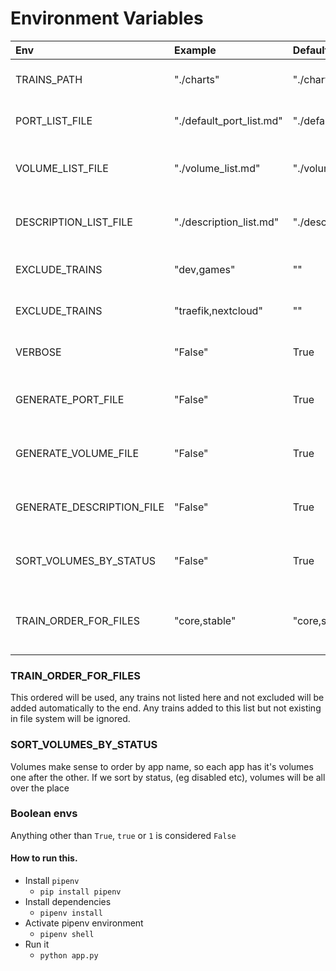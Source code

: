 # Environment Variables

| Env                       | Example                  | Default                  | Description                                    |
| :------------------------ | :----------------------- | :----------------------- | :--------------------------------------------- |
| TRAINS_PATH               | "./charts"               | "./charts"               | Path where trains are stored                   |
| PORT_LIST_FILE            | "./default_port_list.md" | "./default_port_list.md" | Name and path of the port list file            |
| VOLUME_LIST_FILE          | "./volume_list.md"       | "./volume_list.md"       | Name and path of the volume list file          |
| DESCRIPTION_LIST_FILE     | "./description_list.md"  | "./description_list.md"  | Name and path of the description list file     |
| EXCLUDE_TRAINS            | "dev,games"              | ""                       | List of excluded trains                        |
| EXCLUDE_TRAINS            | "traefik,nextcloud"      | ""                       | List of excluded apps                          |
| VERBOSE                   | "False"                  | True                     | Print Verbose Output                           |
| GENERATE_PORT_FILE        | "False"                  | True                     | Set to false to NOT generate a file            |
| GENERATE_VOLUME_FILE      | "False"                  | True                     | Set to false to NOT generate a file            |
| GENERATE_DESCRIPTION_FILE | "False"                  | True                     | Set to false to NOT generate a file            |
| SORT_VOLUMES_BY_STATUS    | "False"                  | True                     | Set to false to NOT generate a file            |
| TRAIN_ORDER_FOR_FILES     | "core,stable"            | "core,stable,dependency,games" | Order of trains which will appear in the files |

### TRAIN_ORDER_FOR_FILES

This ordered will be used, any trains not listed here and not excluded will be added automatically to the end. Any trains added to this list but not existing in file system will be ignored.

### SORT_VOLUMES_BY_STATUS

Volumes make sense to order by app name, so each app has it's volumes one after the other. If we sort by status, (eg disabled etc), volumes will be all over the place

### Boolean envs

Anything other than `True`, `true` or `1` is considered `False`


#### How to run this.

- Install `pipenv`
  - `pip install pipenv`
- Install dependencies
  - `pipenv install`
- Activate pipenv environment
  - `pipenv shell`
- Run it
  - `python app.py`
